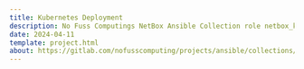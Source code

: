 ```yaml
---
title: Kubernetes Deployment
description: No Fuss Computings NetBox Ansible Collection role netbox_kubernetes
date: 2024-04-11
template: project.html
about: https://gitlab.com/nofusscomputing/projects/ansible/collections/netbox
---
```

